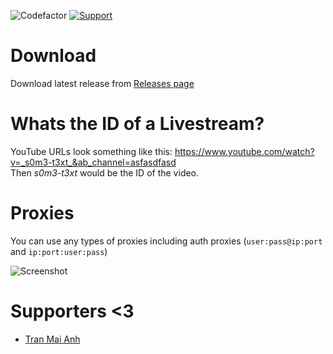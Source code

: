 ![Codefactor](https://www.codefactor.io/repository/github/Airkek/Youtube-Viewers/badge?style=flat-square) [![Support](https://img.shields.io/badge/Donate-%3C3-ff69b4)](https://github.com/Airkek/Youtube-Viewers/blob/master/Donate.md)

# Download
Download latest release from [Releases page](https://github.com/Airkek/Youtube-Viewers)

# Whats the ID of a Livestream?
YouTube URLs look something like this: https://www.youtube.com/watch?v=_s0m3-t3xt_&ab_channel=asfasdfasd <br />
Then _s0m3-t3xt_ would be the ID of the video.

# Proxies
You can use any types of proxies including auth proxies (`user:pass@ip:port` and `ip:port:user:pass`) <br />

![Screenshot](https://i.imgur.com/gPJpYb3.png)

# Supporters <3
- [Tran Mai Anh](https://github.com/tranmaianh75)
